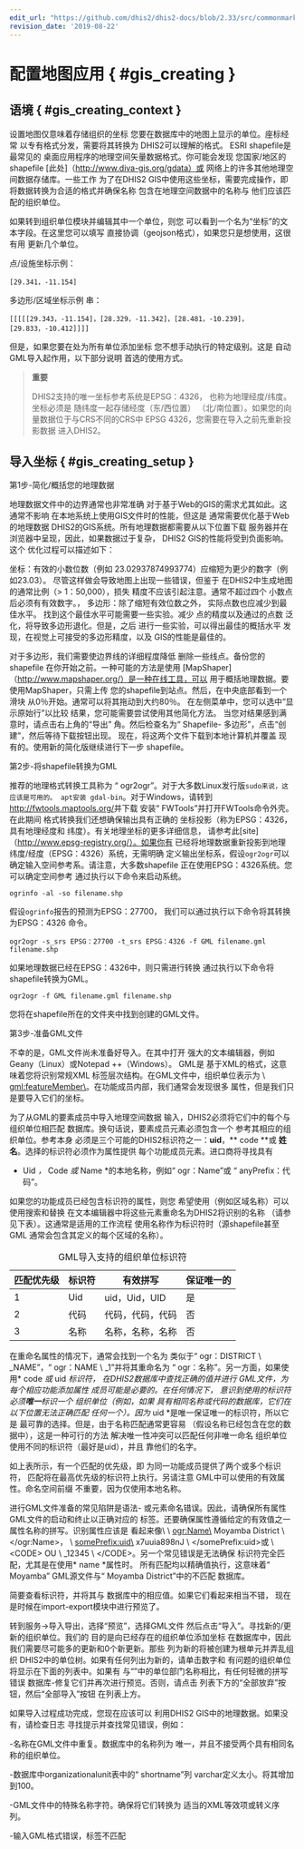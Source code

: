 ```yaml
---
edit_url: "https://github.com/dhis2/dhis2-docs/blob/2.33/src/commonmark/en/content/user/configure-the-gis-app.md"
revision_date: '2019-08-22'
---
```


# 配置地图应用 { #gis_creating } 

 <!--DHIS2-SECTION-ID:gis_creating-->

## 语境 { #gis_creating_context } 

 <!--DHIS2-SECTION-ID:gis_creating_context-->

设置地图仅意味着存储组织的坐标
您要在数据库中的地图上显示的单位。座标经常
以专有格式分发，需要将其转换为
DHIS2可以理解的格式。 ESRI shapefile是最常见的
桌面应用程序的地理空间矢量数据格式。你可能会发现
您国家/地区的shapefile [此处]（http://www.diva-gis.org/gdata）或
网络上的许多其他地理空间数据存储库。一些工作
为了在DHIS2 GIS中使用这些坐标，需要完成操作，即
将数据转换为合适的格式并确保名称
包含在地理空间数据中的名称与
他们应该匹配的组织单位。

如果转到组织单位模块并编辑其中一个单位，则您
可以看到一个名为“坐标”的文本字段。在这里您可以填写
直接协调（geojson格式），如果您只是想使用，这很有用
更新几个单位。

点/设施坐标示例：

    [29.341，-11.154]

多边形/区域坐标示例
    串：

    [[[[[29.343，-11.154]，[28.329，-11.342]，[28.481，-10.239]，[29.833，-10.412]]]]

但是，如果您要在处为所有单位添加坐标
您不想手动执行的特定级别。这是
自动GML导入起作用，以下部分说明
首选的使用方式。

> **重要**
>
> DHIS2支持的唯一坐标参考系统是EPSG：4326，
>也称为地理经度/纬度。坐标必须是
>随纬度一起存储经度（东/西位置）
>（北/南位置）。如果您的向量数据位于与CRS不同的CRS中
> EPSG 4326，您需要在导入之前先重新投影数据
>进入DHIS2。

## 导入坐标 { #gis_creating_setup } 

 <!--DHIS2-SECTION-ID:gis_creating_setup-->

第1步-简化/概括您的地理数据

地理数据文件中的边界通常也非常准确
对于基于Web的GIS的需求尤其如此。这通常不影响
在本地系统上使用GIS文件时的性能，但这是
通常需要优化基于Web的地理数据
DHIS2的GIS系统。所有地理数据都需要从以下位置下载
服务器并在浏览器中呈现，因此，如果数据过于复杂，
DHIS2 GIS的性能将受到负面影响。这个
优化过程可以描述如下：

坐标：有效的小数位数（例如
23.02937874993774）应缩短为更少的数字（例如23.03）。
尽管这样做会导致地图上出现一些错误，但鉴于
在DHIS2中生成地图的通常比例（\> 1：50,000），损失
精度不应该引起注意。通常不超过四个
小数点后必须有有效数字。，
多边形：除了缩短有效位数之外，
实际点数也应减少到最佳水平。
找到这个最佳水平可能需要一些实验。减少
点的精度以及通过的点数
泛化，将导致多边形退化。但是，之后
进行一些实验，可以得出最佳的概括水平
发现，在视觉上可接受的多边形精度，以及
GIS的性能是最佳的。

对于多边形，我们需要使边界线的详细程度降低
删除一些线点。备份您的shapefile
在你开始之前。一种可能的方法是使用
[MapShaper]（http://www.mapshaper.org/）是一种在线工具，可以
用于概括地理数据。要使用MapShaper，只需上传
您的shapefile到站点。然后，在中央底部看到一个滑块
从0％开始。通常可以将其拖动到大约80％。
在左侧菜单中，您可以选中“显示原始行”以比较
结果，您可能需要尝试使用其他简化方法。
当您对结果感到满意时，请点击右上角的“导出”
角。然后检查名为“ Shapefile-
多边形”，点击“创建”，然后等待下载按钮出现。
现在，将这两个文件下载到本地计算机并覆盖
现有的。使用新的简化版继续进行下一步
shapefile。

第2步-将shapefile转换为GML

推荐的地理格式转换工具称为
“ ogr2ogr”。对于大多数Linux发行版`sudo来说，这应该是可用的。
apt安装
gdal-bin`。对于Windows，请转到<http://fwtools.maptools.org/>并下载
安装“ FWTools”并打开FWTools命令外壳。在此期间
格式转换我们还想确保输出具有正确的
坐标投影（称为EPSG：4326，具有地理经度和
纬度）。有关地理坐标的更多详细信息，
请参考此[site]（http://www.epsg-registry.org/）。如果你有
已经将地理数据重新投影到地理
纬度/经度（EPSG：4326）系统，无需明确
定义输出坐标系，假设`ogr2ogr`可以
确定输入空间参考系。请注意，大多数shapefile
正在使用EPSG：4326系统。您可以确定空间参考
通过执行以下命令来启动系统。

    ogrinfo -al -so filename.shp

假设`ogrinfo`报告的预测为EPSG：27700，
我们可以通过执行以下命令将其转换为EPSG：4326
    命令。

    ogr2ogr -s_srs EPSG：27700 -t_srs EPSG：4326 -f GML filename.gml filename.shp

如果地理数据已经在EPSG：4326中，则只需进行转换
通过执行以下命令将shapefile转换为GML。

    ogr2ogr -f GML filename.gml filename.shp

您将在shapefile所在的文件夹中找到创建的GML文件。

第3步-准备GML文件

不幸的是，GML文件尚未准备好导入。在其中打开
强大的文本编辑器，例如Geany（Linux）或Notepad ++（Windows）。 GML是
基于XML的格式，这意味着您将识别常规XML
标签层次结构。在GML文件中，组织单位表示为
\ <gml:featureMember\>。在功能成员内部，我们通常会发现很多
属性，但是我们只是要导入它们的坐标。

为了从GML的要素成员中导入地理空间数据
输入，DHIS2必须将它们中的每个与组织单位相匹配
数据库。换句话说，要素成员元素必须包含一个
参考其相应的组织单位。参考本身
必须是三个可能的DHIS2标识符之一：**uid**，** code **或
**姓名**。选择的标识符必须作为属性提供
每个功能成员元素。进口商将寻找具有
* Uid *，* Code *或* Name *的本地名称，例如“ ogr：Name”或
“ anyPrefix：代码”。

如果您的功能成员已经包含标识符的属性，则您
希望使用（例如区域名称）可以使用搜索和替换
在文本编辑器中将这些元素重命名为DHIS2将识别的名称
（请参见下表）。这通常是适用的工作流程
使用名称作为标识符时（源shapefile甚至GML
通常会包含其定义的每个区域的名称）。

 <table>
 <caption>GML导入支持的组织单位标识符</caption>
 <thead>
 <tr class="header">
 <th>匹配优先级</th>
 <th>标识符</th>
 <th>有效拼写</th>
 <th>保证唯一的</th>
 </tr>
 </thead>
 <tbody>
 <tr class="odd">
 <td> 1 </td>
 <td> Uid </td>
 <td>uid，Uid，UID</td>
 <td>是</td>
 </tr>
 <tr class="even">
 <td> 2 </td>
 <td>代码</td>
 <td>代码，代码，代码</td>
 <td>否</td>
 </tr>
 <tr class="odd">
 <td> 3 </td>
 <td>名称</td>
<td> 名称，名称，名称</td>
 <td>否</td>
 </tr>
 </tbody>
 </table>

在重命名属性的情况下，通常会找到一个名为
类似于“ ogr：DISTRICT \ _NAME”，“ ogr：NAME \ _1”并将其重命名为
“ ogr：名称”。另一方面，如果使用* code *或* uid *标识符，
在DHIS2数据库中查找正确的值并进行
GML文件，为每个相应功能添加属性
成员可能是必要的。在任何情况下，
意识到使用的标识符必须**唯一**标识一个
组织单位（例如，如果
具有相同名称或代码的数据库，它们在以下位置无法正确匹配
任何一个）。因为* uid *是唯一保证唯一的标识符，所以它是
最可靠的选择。但是，由于名称匹配通常更容易
（假设名称已经包含在您的数据中），这是一种可行的方法
解决唯一性冲突可以匹配任何非唯一命名
组织单位使用不同的标识符（最好是uid），并且
靠他们的名字。

如上表所示，有一个匹配的优先级，即
为同一功能成员提供了两个或多个标识符，
匹配将在最高优先级的标识符上执行。另请注意
GML中可以使用的有效属性。命名空间前缀
不重要，因为仅使用本地名称。

进行GML文件准备的常见陷阱是语法-
或元素命名错误。因此，请确保所有属性
GML文件的启动和终止以正确对应的
标签。还要确保属性遵循给定的有效值之一
属性名称的拼写。识别属性应该是
看起来像\ \ <ogr:Name\> Moyamba District \ </ogr:Name\>，
\ <somePrefix:uid\> x7uuia898nJ \ </somePrefix:uid\>或
\ <CODE\> OU \ _12345 \ </CODE\>。另一个常见错误是无法确保
标识符完全匹配，尤其是在使用* name *属性时。
所有匹配均以精确值执行，这意味着“ Moyamba”
GML源文件与“ Moyamba District”中的不匹配
数据库。

简要查看标识符，并将其与
数据库中的相应值。如果它们看起来相当不错，
现在是时候在import-export模块中进行预览了。

转到服务->导入导出，选择“预览”，选择GML文件
然后点击“导入”。寻找新的/更新的组织单位。我们的
目的是向已经存在的组织单位添加坐标
在数据库中，因此我们需要尽可能多的更新和0个新更新。那些
列为新的将被创建为根单元并弄乱组织
DHIS2中的单位树。如果有任何列出为新的，请单击数字和
有问题的组织单位将显示在下面的列表中。如果有
与“”中的单位部门名称相比，有任何轻微的拼写错误
数据库-修复它们并再次进行预览。否则，请点击
列表下方的“全部放弃”按钮，然后“全部导入”按钮
在列表上方。

如果导入过程成功完成，您现在应该可以
利用DHIS2 GIS中的地理数据。如果没有，请检查日志
寻找提示并查找常见错误，例如：

\-名称在GML文件中重复。数据库中的名称列为
唯一，并且不接受两个具有相同名称的组织单位。

\-数据库中organizationalunit表中的“ shortname”列
varchar定义太小。将其增加到100。

\-GML文件中的特殊名称字符。确保将它们转换为
适当的XML等效项或转义序列。

\-输入GML格式错误，标签不匹配
